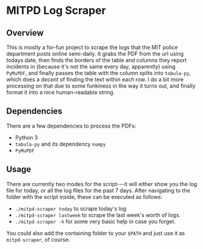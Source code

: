 # MITPD Log Scraper

## Overview

This is mostly a for-fun project to scrape the logs that the MIT police department posts online semi-daily. It grabs the PDF from the url using todays date, then finds the borders of the table and columns they report incidents in (because it's not the same every day, apparently) using `PyMuPDF`, and finally passes the table with the column splits into `tabula-py`, which does a *decent* of finding the text within each row. I do a bit more processing on that due to some funkiness in the way it turns out, and finally format it into a nice human-readable string. 

## Dependencies

There are a few dependencies to process the PDFs:

* Python 3
* `tabula-py` and its dependency `numpy`
* `PyMuPDF`

## Usage

There are currently two modes for the script---it will either show you the log file for today, or all the log files for the past 7 days. After navigating to the folder with the script inside, these can be executed as follows:

* `./mitpd-scraper today` to scrape today's log
* `./mitpd-scraper lastweek` to scrape the last week's worth of logs.
* `./mitpd-scraper -h` for some very basic help in case you forget.

You could also add the containing folder to your `$PATH` and just use it as `mitpd-scraper`, of course.